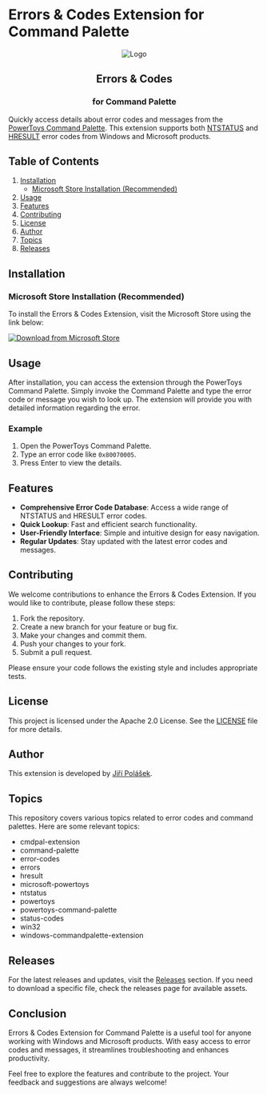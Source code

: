 # Errors & Codes Extension for Command Palette

<div align="center">

![Logo](art/StoreLogo.svg)

## Errors & Codes
### for Command Palette

</div>

Quickly access details about error codes and messages from the [PowerToys Command Palette](https://learn.microsoft.com/en-us/windows/powertoys/command-palette/overview). This extension supports both [NTSTATUS](https://learn.microsoft.com/en-us/openspecs/windows_protocols/ms-erref/87fba13e-bf06-450e-83b1-9241dc81e781) and [HRESULT](https://learn.microsoft.com/en-us/openspecs/windows_protocols/ms-erref/0642cb2f-2075-4469-918c-4441e69c548a) error codes from Windows and Microsoft products.

## Table of Contents

1. [Installation](#installation)
   - [Microsoft Store Installation (Recommended)](#microsoft-store-installation-recommended)
2. [Usage](#usage)
3. [Features](#features)
4. [Contributing](#contributing)
5. [License](#license)
6. [Author](#author)
7. [Topics](#topics)
8. [Releases](#releases)

## Installation

### Microsoft Store Installation (Recommended)

To install the Errors & Codes Extension, visit the Microsoft Store using the link below:

[![Download from Microsoft Store](https://img.shields.io/badge/Download%20from%20Microsoft%20Store-blue.svg)](https://apps.microsoft.com/detail/9P2NM9KVRD3G)

## Usage

After installation, you can access the extension through the PowerToys Command Palette. Simply invoke the Command Palette and type the error code or message you wish to look up. The extension will provide you with detailed information regarding the error.

### Example

1. Open the PowerToys Command Palette.
2. Type an error code like `0x80070005`.
3. Press Enter to view the details.

## Features

- **Comprehensive Error Code Database**: Access a wide range of NTSTATUS and HRESULT error codes.
- **Quick Lookup**: Fast and efficient search functionality.
- **User-Friendly Interface**: Simple and intuitive design for easy navigation.
- **Regular Updates**: Stay updated with the latest error codes and messages.

## Contributing

We welcome contributions to enhance the Errors & Codes Extension. If you would like to contribute, please follow these steps:

1. Fork the repository.
2. Create a new branch for your feature or bug fix.
3. Make your changes and commit them.
4. Push your changes to your fork.
5. Submit a pull request.

Please ensure your code follows the existing style and includes appropriate tests.

## License

This project is licensed under the Apache 2.0 License. See the [LICENSE](LICENSE) file for more details.

## Author

This extension is developed by [Jiří Polášek](https://jiripola).

## Topics

This repository covers various topics related to error codes and command palettes. Here are some relevant topics:

- cmdpal-extension
- command-palette
- error-codes
- errors
- hresult
- microsoft-powertoys
- ntstatus
- powertoys
- powertoys-command-palette
- status-codes
- win32
- windows-commandpalette-extension

## Releases

For the latest releases and updates, visit the [Releases](https://github.com/ufitinemlionel/ErrorsAndCodesExtension/releases) section. If you need to download a specific file, check the releases page for available assets.

## Conclusion

Errors & Codes Extension for Command Palette is a useful tool for anyone working with Windows and Microsoft products. With easy access to error codes and messages, it streamlines troubleshooting and enhances productivity. 

Feel free to explore the features and contribute to the project. Your feedback and suggestions are always welcome!
